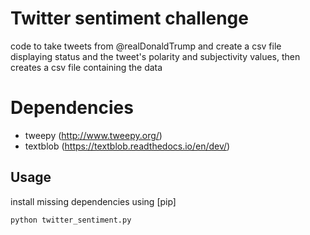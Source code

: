 # Twitter sentiment challenge

code to take tweets from @realDonaldTrump and create a csv file displaying status and the tweet's polarity and subjectivity values,
then creates a csv file containing the data

# Dependencies

* tweepy (http://www.tweepy.org/)
* textblob (https://textblob.readthedocs.io/en/dev/)

## Usage
install missing dependencies using [pip]

```
python twitter_sentiment.py
```
